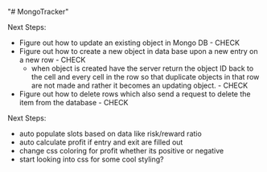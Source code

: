 "# MongoTracker" 

Next Steps:

- Figure out how to update an existing object in Mongo DB - CHECK
- Figure out how to create a new object in data base upon a new entry on a new row - CHECK
    - when object is created have the server return the object ID back to the cell and every cell in the row so that duplicate objects in that row are not made and rather it becomes an updating object. - CHECK
- Figure out how to delete rows which also send a request to delete the item from the database - CHECK


Next Steps:

- auto populate slots based on data like risk/reward ratio
- auto calculate profit if entry and exit are filled out
- change css coloring for profit whether its positive or negative
- start looking into css for some cool styling?